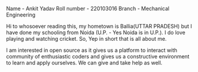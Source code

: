 Name - Ankit Yadav
Roll number - 220103016
Branch - Mechanical Engineering

Hi to whosoever reading this,
my hometown is Ballia(UTTAR PRADESH) but I have done my schooling from Noida (U.P. - Yes Noida is in U.P.).
I do love playing and watching cricket.
So, Yep in short that is all about me.

I am interested in open source as it gives us a platform to interact with community of enthusiastic coders and gives us a constructive environment to learn and apply ourselves. We can give and take help as well.
